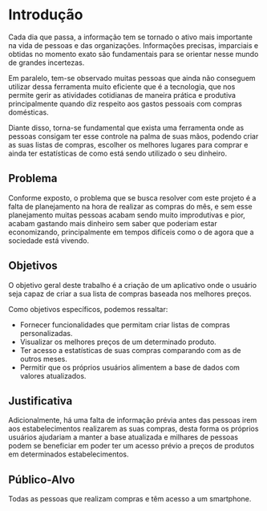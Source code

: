 # Introdução

Cada dia que passa, a informação tem se tornado o ativo mais importante na vida de pessoas e das organizações. Informações precisas, imparciais e obtidas no momento exato são fundamentais para se orientar nesse mundo de grandes incertezas. 

Em paralelo, tem-se observado muitas pessoas que ainda não conseguem utilizar dessa ferramenta muito eficiente que é a tecnologia, que nos permite gerir as atividades cotidianas de maneira prática e produtiva principalmente quando diz respeito aos gastos pessoais com compras domésticas.

Diante disso, torna-se fundamental que exista uma ferramenta onde as pessoas consigam ter esse controle na palma de suas mãos, podendo criar as suas listas de compras, escolher os melhores lugares para comprar e ainda ter estatísticas de como está sendo utilizado o seu dinheiro.


## Problema
Conforme exposto, o problema que se busca resolver com este projeto é a falta de planejamento na hora de realizar as compras do mês, e sem esse planejamento muitas pessoas acabam sendo muito improdutivas e pior, acabam gastando mais dinheiro sem saber que poderiam estar economizando, principalmente em tempos difíceis como o de agora que a sociedade está vivendo.

## Objetivos

O objetivo geral deste trabalho é a criação de um aplicativo onde o usuário seja capaz de criar a sua lista de compras baseada nos melhores preços.

Como objetivos específicos, podemos ressaltar:
* Fornecer funcionalidades que permitam criar listas de compras personalizadas.
* Visualizar os melhores preços de um determinado produto.
* Ter acesso a estatísticas de suas compras comparando com as de outros meses.
* Permitir que os próprios usuários alimentem a base de dados com valores atualizados.

## Justificativa

Adicionalmente, há uma falta de informação prévia antes das pessoas irem aos estabelecimentos realizarem as suas compras, desta forma os próprios usuários ajudariam a manter a base atualizada e milhares de pessoas podem se beneficiar em poder ter um acesso prévio a preços de produtos em determinados estabelecimentos.

## Público-Alvo

Todas as pessoas que realizam compras e têm acesso a um smartphone.
